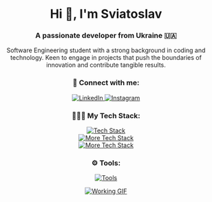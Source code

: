 <h1 align="center">Hi 👋, I'm Sviatoslav</h1>
<h3 align="center">A passionate developer from Ukraine 🇺🇦</h3>

<p align="center">Software Engineering student with a strong background in coding and technology. Keen to engage in projects that push the boundaries of innovation and contribute tangible results.</p>


<div align="center">
  <h3>🤝 Connect with me:</h3>
  <p>
    <a href="https://www.linkedin.com/in/sviatoslav-kushnierov-53950726b" target="_blank">
      <img src="https://skillicons.dev/icons?i=linkedin" alt="LinkedIn"/>
    </a>
    <a href="https://www.instagram.com/sviatoslav.kushnierov" target="_blank">
      <img src="https://skillicons.dev/icons?i=instagram" alt="Instagram"/>
    </a>
  </p>

  <h3>👨🏻‍💻 My Tech Stack:</h3>
  <p>
    <a href="https://skillicons.dev">
      <img src="https://skillicons.dev/icons?i=js,ts,nodejs,express,react,next,mui,mongo" alt="Tech Stack"/>
      <br>
      <img src="https://skillicons.dev/icons?i=python,flask,mysql" alt="More Tech Stack"/>
      <br>
      <img src="https://skillicons.dev/icons?i=cpp" alt="More Tech Stack"/>
    </a>
  </p>

  <h3>⚙️ Tools:</h3>
  <p>
    <a href="https://skillicons.dev">
      <img src="https://skillicons.dev/icons?i=html,css,tailwind,googlecloud,git,jest" alt="Tools"/>
    </a>
  </p>
  <div align="center">
  <a href="https://giphy.com/gifs/pudgypenguins-work-computer-working-QDjpIL6oNCVZ4qzGs7" target="_blank">
    <img src="https://media.giphy.com/media/QDjpIL6oNCVZ4qzGs7/giphy.gif" alt="Working GIF"/>
  </a>
</div>
  



